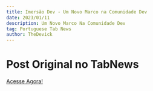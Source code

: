 ```yaml
---
title: Imersão Dev - Um Novo Marco na Comunidade Dev
date: 2023/01/11
description: Um Novo Marco Na Comunidade Dev
tag: Portuguese Tab News
author: TheDevick
---
```


# Post Original no TabNews
[Acesse Agora!](https://www.tabnews.com.br/TheDevick/imersao-dev-um-novo-marco-na-comunidade-dev)
